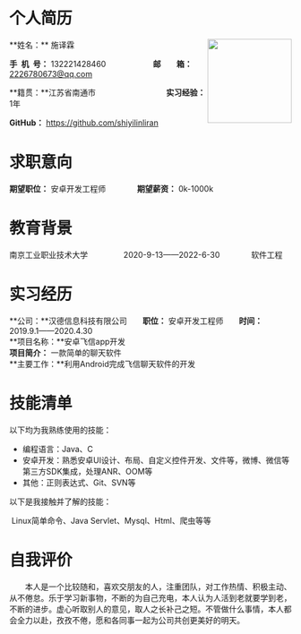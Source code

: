 <h1>个人简历</h1>

<div style="float:right">
    <img src="https://image-un.oss-cn-zhangjiakou.aliyuncs.com/image/syl/20201014194623.png" width="150">
</div>
**姓名：** 施译霖

**手&ensp;机&ensp;号：** 132221428460&emsp;&emsp;&emsp;&emsp;&emsp;&emsp;**邮&emsp;&emsp;箱：** 2226780673@qq.com

**籍贯：**江苏省南通市&emsp;&emsp;&emsp;&emsp;&emsp;&emsp;&emsp;&emsp;&emsp;**实习经验：** 1年

**GitHub：** https://github.com/shiyilinliran 

<h1>求职意向</h1>

**期望职位：** 安卓开发工程师&emsp;&emsp;&emsp;&emsp;**期望薪资：** 0k-1000k

<h1>教育背景</h1>

南京工业职业技术大学&emsp;&emsp;&emsp;&emsp;        2020-9-13——2022-6-30&emsp;&emsp;&emsp;&emsp;软件工程

<h1>实习经历</h1>

**公司：**汉德信息科技有限公司&emsp;&emsp;**职位：** 安卓开发工程师&emsp;&emsp;**时间：** 2019.9.1——2020.4.30
<br/>
**项目名称：**安卓飞信app开发
<br/>
**项目简介：** 一款简单的聊天软件
<br/>
**主要工作：**利用Android完成飞信聊天软件的开发

<h1>技能清单</h1>

以下均为我熟练使用的技能：

- 编程语言：Java、C
- 安卓开发：熟悉安卓UI设计、布局、自定义控件开发、文件等，微博、微信等第三方SDK集成，处理ANR、OOM等
- 其他：正则表达式、Git、SVN等

以下是我接触并了解的技能：

​       Linux简单命令、Java Servlet、Mysql、Html、爬虫等等

<h1>自我评价</h1>

&emsp;&emsp;本人是一个比较随和，喜欢交朋友的人，注重团队，对工作热情、积极主动、从不倦怠。乐于学习新事物，不断的为自己充电，本人认为人活到老就要学到老，不断的进步。虚心听取别人的意见，取人之长补己之短。不管做什么事情，本人都会全力以赴，孜孜不倦，愿和各同事一起为公司共创更美好的明天。